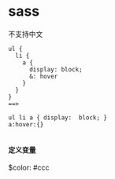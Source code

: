 # sass

不支持中文

```
ul {
  li {
    a {
      display: block;
      &: hover
    }
  }
}
==>

ul li a { display:  block; }
a:hover:{}


```

#### 定义变量
$color: #ccc
